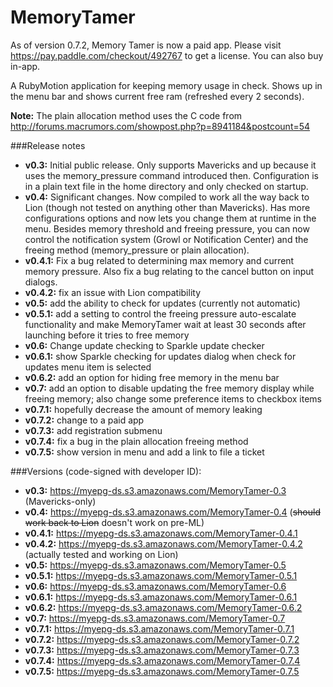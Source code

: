 MemoryTamer
===========

As of version 0.7.2, Memory Tamer is now a paid app.  Please visit <https://pay.paddle.com/checkout/492767> to get a license.  You can also buy in-app.

A RubyMotion application for keeping memory usage in check.  Shows up in the menu bar and shows current free ram (refreshed every 2 seconds).

**Note:** The plain allocation method uses the C code from <http://forums.macrumors.com/showpost.php?p=8941184&postcount=54>

###Release notes
* **v0.3:** Initial public release.  Only supports Mavericks and up because it uses the memory_pressure command introduced then.  Configuration is in a plain text file in the home directory and only checked on startup.
* **v0.4:** Significant changes.  Now compiled to work all the way back to Lion (though not tested on anything other than Mavericks).  Has more configurations options and now lets you change them at runtime in the menu.  Besides memory threshold and freeing pressure, you can now control the notification system (Growl or Notification Center) and the freeing method (memory_pressure or plain allocation).
* **v0.4.1:** Fix a bug related to determining max memory and current memory pressure.  Also fix a bug relating to the cancel button on input dialogs.
* **v0.4.2:** fix an issue with Lion compatibility
* **v0.5:** add the ability to check for updates (currently not automatic)
* **v0.5.1:** add a setting to control the freeing pressure auto-escalate functionality and make MemoryTamer wait at least 30 seconds after launching before it tries to free memory
* **v0.6:** Change update checking to Sparkle update checker
* **v0.6.1:** show Sparkle checking for updates dialog when check for updates menu item is selected
* **v0.6.2:** add an option for hiding free memory in the menu bar
* **v0.7:** add an option to disable updating the free memory display while freeing memory; also change some preference items to checkbox items
* **v0.7.1:** hopefully decrease the amount of memory leaking
* **v0.7.2:** change to a paid app
* **v0.7.3:** add registration submenu
* **v0.7.4:** fix a bug in the plain allocation freeing method
* **v0.7.5:** show version in menu and add a link to file a ticket

###Versions (code-signed with developer ID):
* **v0.3:** <https://myepg-ds.s3.amazonaws.com/MemoryTamer-0.3> (Mavericks-only)
* **v0.4:** <https://myepg-ds.s3.amazonaws.com/MemoryTamer-0.4> (<del>should work back to Lion</del> doesn't work on pre-ML)
* **v0.4.1:** <https://myepg-ds.s3.amazonaws.com/MemoryTamer-0.4.1>
* **v0.4.2:** <https://myepg-ds.s3.amazonaws.com/MemoryTamer-0.4.2> (actually tested and working on Lion)
* **v0.5:** <https://myepg-ds.s3.amazonaws.com/MemoryTamer-0.5>
* **v0.5.1:** <https://myepg-ds.s3.amazonaws.com/MemoryTamer-0.5.1>
* **v0.6:** <https://myepg-ds.s3.amazonaws.com/MemoryTamer-0.6>
* **v0.6.1:** <https://myepg-ds.s3.amazonaws.com/MemoryTamer-0.6.1>
* **v0.6.2:** <https://myepg-ds.s3.amazonaws.com/MemoryTamer-0.6.2>
* **v0.7:** <https://myepg-ds.s3.amazonaws.com/MemoryTamer-0.7>
* **v0.7.1:** <https://myepg-ds.s3.amazonaws.com/MemoryTamer-0.7.1>
* **v0.7.2:** <https://myepg-ds.s3.amazonaws.com/MemoryTamer-0.7.2>
* **v0.7.3:** <https://myepg-ds.s3.amazonaws.com/MemoryTamer-0.7.3>
* **v0.7.4:** <https://myepg-ds.s3.amazonaws.com/MemoryTamer-0.7.4>
* **v0.7.5:** <https://myepg-ds.s3.amazonaws.com/MemoryTamer-0.7.5>